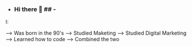 - ### Hi there 👋 ## -

I:

--> Was born in the 90's
--> Studied Maketing
--> Studied Digital Marketing
--> Learned how to code
--> Combined the two 
